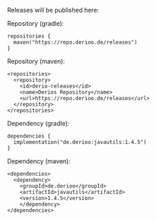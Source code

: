 Releases will be published here:

Repository (gradle):
```
repositories {
  maven("https://repo.derioo.de/releases")
}
```
Repository (maven):
```
<repositories>
  <repository>
    <id>derio-releases</id>
    <name>Derios Repository</name>
    <url>https://repo.derioo.de/releases</url>
  </repository>
</repositories>
```

Dependency (gradle):
```
dependencies {
  implementation("de.derioo:javautils:1.4.5")
}
```
Dependency (maven):
```
<dependencies>
  <dependency>
    <groupId>de.derioo</groupId>
    <artifactId>javautils</artifactId>
    <version>1.4.5</version>
    </dependency>
</dependencies>
```
